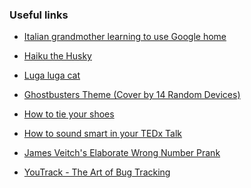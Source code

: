 ### Useful links
* [Italian grandmother learning to use Google home](https://youtu.be/e2R0NSKtVA0)

* [Haiku the Husky](https://www.tiktok.com/@haikuthehusky/video/6998169193606581510?_d=secCgYIASAHKAESPgo8aWyFihJFnBy2LcF4F6wQzYn3MxfoxJUFWn5kRitvqaToL9PlnTjIAamAvKhr5EEtFOygs7XM0XjFAtkmGgA%3D&checksum=085e190079d172d6294bf73dfdf5da86763527095d4a31bac824791e554ade1d&language=en&preview_pb=0&sec_user_id=MS4wLjABAAAA2WxJZuuQIsoFPTQ3Y8FDUjQUXk5L0Df33p-4L64fPQAwdB2AuJo6Qv4DH1LVQrNb&share_app_id=1233&share_item_id=6998169193606581510&share_link_id=BFD90997-B2C2-4389-9BE8-947BC9BAE53F&source=h5_m&timestamp=1630843931&tt_from=copy&u_code=d3dl20g62f2c41&user_id=6631476719746351110&utm_campaign=client_share&utm_medium=ios&utm_source=copy&_r=1)

* [Luga luga cat](https://www.tiktok.com/@cloud9pethotel/video/6993643918827080962?_d=secCgYIASAHKAESMgowvLGURxsQ%2B69gtkNBlBCEOlJg%2Fi%2F0QjsFydTyTLWoW2cL%2BXeClDIi7jr3e%2FxWrUJAGgA%3D&checksum=912b8b56ed745d5e53ffdfdbecc6496e55dc9e907c0b61ebaf77815e33ff0816&language=en&preview_pb=0&sec_user_id=MS4wLjABAAAA2WxJZuuQIsoFPTQ3Y8FDUjQUXk5L0Df33p-4L64fPQAwdB2AuJo6Qv4DH1LVQrNb&share_app_id=1233&share_item_id=6993643918827080962&share_link_id=512292B5-D034-4565-9D37-6EC91136D68C&source=h5_m&timestamp=1628586464&tt_from=copy&u_code=d3dl20g62f2c41&user_id=6631476719746351110&utm_campaign=client_share&utm_medium=ios&utm_source=copy&_r=1)

* [Ghostbusters Theme (Cover by 14 Random Devices)](https://youtu.be/W7eI1-rMkQI)

* [How to tie your shoes](https://www.ted.com/talks/terry_moore_how_to_tie_your_shoes?language=en)

* [How to sound smart in your TEDx Talk](https://www.youtube.com/watch?v=8S0FDjFBj8o&ab_channel=TEDxTalks)

* [James Veitch's Elaborate Wrong Number Prank](https://www.youtube.com/watch?v=cmmiLv8oJCI&ab_channel=Efraim)

* [YouTrack - The Art of Bug Tracking](https://www.youtube.com/watch?v=4CCiGZyEIGM&ab_channel=JetBrainsTV)
